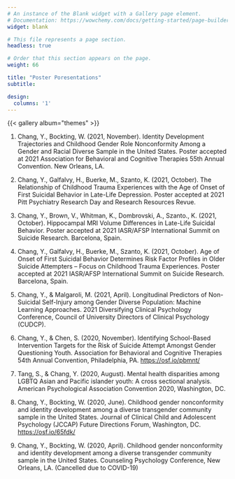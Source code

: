 ```yaml
---
# An instance of the Blank widget with a Gallery page element.
# Documentation: https://wowchemy.com/docs/getting-started/page-builder/
widget: blank

# This file represents a page section.
headless: true

# Order that this section appears on the page.
weight: 66

title: "Poster Poresentations"
subtitle:

design:
  columns: '1'
---
```


{{< gallery album="themes" >}}

1.	Chang, Y., Bockting, W. (2021, November). Identity Development Trajectories and Childhood Gender Role Nonconformity Among a Gender and Racial Diverse Sample in the United States. Poster accepted at 2021 Association for Behavioral and Cognitive Therapies 55th Annual Convention. New Orleans, LA.

2.	Chang, Y., Galfalvy, H., Buerke, M., Szanto, K. (2021, October). The Relationship of Childhood Trauma Experiences with the Age of Onset of First Suicidal Behavior in Late-Life Depression. Poster accepted at 2021 Pitt Psychiatry Research Day and Research Resources Revue.

3.	Chang, Y., Brown, V., Whitman, K., Dombrovski, A., Szanto., K. (2021, October). Hippocampal MRI Volume Differences in Late-Life Suicidal Behavior. Poster accepted at 2021 IASR/AFSP International Summit on Suicide Research. Barcelona, Spain.

4.	Chang, Y., Galfalvy, H., Buerke, M., Szanto, K. (2021, October). Age of Onset of First Suicidal Behavior Determines Risk Factor Profiles in Older Suicide Attempters – Focus on Childhood Trauma Experiences. Poster accepted at 2021 IASR/AFSP International Summit on Suicide Research. Barcelona, Spain.

5.	Chang, Y., & Malgaroli, M. (2021, April). Longitudinal Predictors of Non-Suicidal Self-Injury among Gender Diverse Population: Machine Learning Approaches. 2021 Diversifying Clinical Psychology Conference, Council of University Directors of Clinical Psychology (CUDCP). 

6.	Chang, Y., & Chen, S. (2020, November). Identifying School-Based Intervention Targets for the Risk of Suicide Attempt Amongst Gender Questioning Youth. Association for Behavioral and Cognitive Therapies 54th Annual Convention, Philadelphia, PA. https://osf.io/pbmnt/

7.	Tang, S., & Chang, Y. (2020, August). Mental health disparities among LGBTQ Asian and Pacific islander youth: A cross sectional analysis. American Psychological Association Convention 2020, Washington, DC.

8.	Chang, Y., Bockting, W. (2020, June). Childhood gender nonconformity and identity development among a diverse transgender community sample in the United States. Journal of Clinical Child and Adolescent Psychology (JCCAP) Future Directions Forum, Washington, DC. https://osf.io/65fdk/

9.	Chang, Y., Bockting, W. (2020, April). Childhood gender nonconformity and identity development among a diverse transgender community sample in the United States. Counseling Psychology Conference, New Orleans, LA. (Cancelled due to COVID-19)

